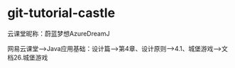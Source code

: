 # git-tutorial-castle
云课堂昵称：蔚蓝梦想AzureDreamJ

网易云课堂-->Java应用基础：设计篇-->第4章、设计原则-->4.1、城堡游戏-->文档26.城堡游戏
